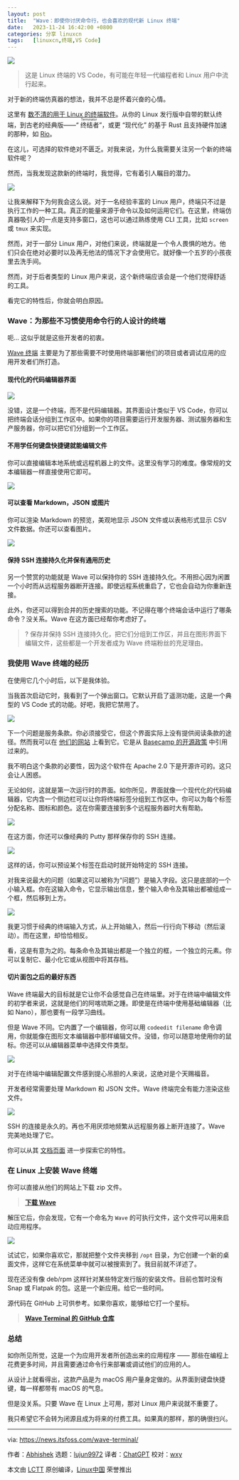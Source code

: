 ```yaml
---
layout: post
title:	"Wave：即使你讨厌命令行，也会喜欢的现代新 Linux 终端"
date:	2023-11-24 16:42:00 +0800 
categories:	分享 linuxcn 
tags:	[linuxcn,终端,VS Code]
---
```



![](/Asserts/Images//attachment/album/202311/24/164058enkoo1pol4sllr1p.jpg)



> 
> 这是 Linux 终端的 VS Code，有可能在年轻一代编程者和 Linux 用户中流行起来。
> 
> 
> 


对于新的终端仿真器的想法，我并不总是怀着兴奋的心情。


这里有 [数不清的用于 Linux 的终端软件](https://itsfoss.com/linux-terminal-emulators/)。从你的 Linux 发行版中自带的默认终端，到古老的经典版——“<ruby> 终结者 <rt>  Terminator </rt></ruby>”，或更 “现代化” 的基于 Rust 且支持硬件加速的那种，如 [Rio](https://raphamorim.io/rio/)。


在这儿，可选择的软件绝对不匮乏。对我来说，为什么我需要关注另一个新的终端软件呢？


然而，当我发现这款新的终端时，我觉得，它有着引人瞩目的潜力。


![](/Asserts/Images//attachment/album/202311/24/164609t8gewlwo5s5xww3a.png)


让我来解释下为何我会这么说。对于一名经验丰富的 Linux 用户，终端只不过是执行工作的一种工具。真正的能量来源于命令以及如何运用它们。在这里，终端仿真器吸引人的一点是支持多窗口，这也可以通过熟练使用 CLI 工具，比如 `screen` 或 `tmux` 来实现。


然而，对于一部分 Linux 用户，对他们来说，终端就是一个令人畏惧的地方。他们只会在绝对必要时以及再无他法的情况下才会使用它。就好像一个五岁的小孩夜里去洗手间。


然而，对于后者类型的 Linux 用户来说，这个新终端应该会是一个他们觉得舒适的工具。


看完它的特性后，你就会明白原因。


### Wave：为那些不习惯使用命令行的人设计的终端


呃... 这似乎就是这些开发者的初衷。


[Wave 终端](https://www.waveterm.dev/) 主要是为了那些需要不时使用终端部署他们的项目或者调试应用的应用开发者们所打造。


#### 现代化的代码编辑器界面


![](/Asserts/Images//attachment/album/202311/24/164617c1lt3fff51qkhulj.png)


没错，这是一个终端，而不是代码编辑器。其界面设计类似于 VS Code，你可以把终端会话分组到工作区中。如果你的项目需要运行开发服务器、测试服务器和生产服务器，你可以把它们分组到一个工作区。


#### 不用学任何键盘快捷键就能编辑文件


你可以直接编辑本地系统或远程机器上的文件。这里没有学习的难度。像常规的文本编辑器一样直接使用它即可。


![](/Asserts/Images//attachment/album/202311/24/164628vuqqjgtnvj00unbu.png)


#### 可以查看 Markdown，JSON 或图片


你可以渲染 Markdown 的预览，美观地显示 JSON 文件或以表格形式显示 CSV 文件数据。你还可以查看图片。


![](/Asserts/Images//attachment/album/202311/24/164634v50pyi67ey95yu1u.png)


#### 保持 SSH 连接持久化并保有通用历史


另一个赞赏的功能就是 Wave 可以保持你的 SSH 连接持久化。不用担心因为闲置一个小时而从远程服务器断开连接。即使远程系统重启了，它也会自动为你重新连接。


此外，你还可以得到合并的历史搜索的功能。不记得在哪个终端会话中运行了哪条命令？没关系。Wave 在这方面已经帮你考虑好了。



> 
> ? 保存并保持 SSH 连接持久化，把它们分组到工作区，并且在图形界面下编辑文件，这些都是一个开发者成为 Wave 终端粉丝的充足理由。
> 
> 
> 


### 我使用 Wave 终端的经历


在使用它几个小时后，以下是我体验。


当我首次启动它时，我看到了一个弹出窗口。它默认开启了遥测功能，这是一个典型的 VS Code 式的功能。好吧，我把它禁用了。


![](/Asserts/Images//attachment/album/202311/24/164203c4zgl64liji5llgg.png)


下一个问题是服务条款。你必须接受它，但这个界面实际上没有提供阅读条款的途径。然而我可以在 [他们的网站](https://www.waveterm.dev/tos) 上看到它。它是从 [Basecamp 的开源政策](https://github.com/basecamp/policies/blob/master/terms/index.md) 中引用过来的。


我不明白这个条款的必要性，因为这个软件在 Apache 2.0 下是开源许可的。这只会让人困惑。


无论如何，这就是第一次运行时的界面。如你所见，界面就像一个现代化的代码编辑器，它内含一个侧边栏可以让你将终端标签分组到工作区中。你可以为每个标签分配名称、图标和颜色。这在你需要连接到多个远程服务器时大有帮助。


![](/Asserts/Images//attachment/album/202311/24/164203qj67zbn9ljyb56d7.png)


在这方面，你还可以像经典的 Putty 那样保存你的 SSH 连接。


![](/Asserts/Images//attachment/album/202311/24/164203zqpqgq7ee9gmgsqm.png)


这样的话，你可以预设某个标签在启动时就开始特定的 SSH 连接。


对我来说最大的问题（如果这可以被称为“问题”）是输入字段。这只是底部的一个小输入框。你在这输入命令，它显示输出信息，整个输入命令及其输出都被组成一个框，然后移到上方。


![](/Asserts/Images//attachment/album/202311/24/164203yeyc2coeoeiqd2yc.png)


我更习惯于经典的终端输入方式，从上开始输入，然后一行行向下移动（然后滚动）。而在这里，却恰恰相反。


看，这是有意为之的。每条命令及其输出都是一个独立的框，一个独立的元素。你可以复制它、最小化它或从视图中将其存档。


#### 切片面包之后的最好东西


Wave 终端最大的目标就是它让你不会感觉自己在终端里。对于在终端中编辑文件的初学者来说，这就是他们的阿喀琉斯之踵。即使是在终端中使用基础编辑器（比如 Nano），那也要有一段学习曲线。


但是 Wave 不同。它内置了一个编辑器，你可以用 `codeedit filename` 命令调用，你就能像在图形文本编辑器中那样编辑文件。没错，你可以随意地使用你的鼠标。你还可以从编辑器菜单中选择文件类型。


![](/Asserts/Images//attachment/album/202311/24/164204oq4gztqn77ixutuo.png)


对于在终端中编辑配置文件感到提心吊胆的人来说，这绝对是个天赐福音。


开发者经常需要处理 Markdown 和 JSON 文件。Wave 终端完全有能力渲染这些文件。


![](/Asserts/Images//attachment/album/202311/24/164204e1mlpx1l1nnao8xd.png)


SSH 的连接是永久的。再也不用厌烦地频繁从远程服务器上断开连接了。Wave 完美地处理了它。


你可以从其 [文档页面](https://docs.waveterm.dev/quickstart) 进一步探索它的特性。


### 在 Linux 上安装 Wave 终端


你可以直接从他们的网站上下载 zip 文件。



> 
> **[下载 Wave](https://www.waveterm.dev/download)**
> 
> 
> 


解压它后，你会发现，它有一个命名为 `Wave` 的可执行文件，这个文件可以用来启动应用程序。


![](/Asserts/Images//attachment/album/202311/24/164205h7fim8mcw2cuqfkk.png)


试试它，如果你喜欢它，那就把整个文件夹移到 `/opt` 目录，为它创建一个新的桌面文件，这样它在系统菜单中就可以被搜索到了。我目前就不详述了。


现在还没有像 deb/rpm 这样针对某些特定发行版的安装文件。目前也暂时没有 Snap 或 Flatpak 的包。这是一个新应用。给它一些时间。


源代码在 GitHub 上可供参考。如果你喜欢，能够给它打一个星标。



> 
> **[Wave Terminal 的 GitHub 仓库](https://github.com/wavetermdev/waveterm)**
> 
> 
> 


### 总结


如你所见所觉，这是一个为应用开发者所创造出来的应用程序 —— 那些在编程上花费更多时间，并且需要通过命令行来部署或调试他们的应用的人。


从设计上就看得出，这款产品是为 macOS 用户量身定做的。从界面到键盘快捷键，每一样都带有 macOS 的气息。


但是没关系。只要 Wave 在 Linux 上可用，那对 Linux 用户来说就不重要了。


我只希望它不会转为闭源且成为将来的付费工具。如果真的那样，那的确很扫兴。




---


via: <https://news.itsfoss.com/wave-terminal/>


作者：[Abhishek](https://news.itsfoss.com/author/root/) 选题：[lujun9972](https://github.com/lujun9972) 译者：[ChatGPT](https://linux.cn/lctt/ChatGPT) 校对：[wxy](https://github.com/wxy)


本文由 [LCTT](https://github.com/LCTT/TranslateProject) 原创编译，[Linux中国](https://linux.cn/) 荣誉推出

